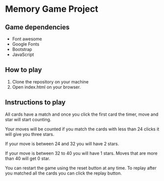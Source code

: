 # Memory Game Project
## Game dependencies 
- Font awesome 
- Google Fonts
- Bootstrap
- JavaScript 

## How to play
1. Clone the repository on your machine
2. Open index.html on your browser. 


## Instructions to play 
All cards have a match and once you click the first card the timer, move and star will start counting.

Your moves will be counted if you match the cards with less than 24 clicks it will give you three stars. 

If your move is between 24 and 32 you will have 2 stars. 

If your move is between 32 to 40 you will have 1 stars. Moves that are more than 40 will get 0 star. 

You can restart the game using the reset button at any time. To replay after you matched all the cards you can click the replay button.

